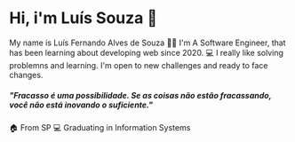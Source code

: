# Hi, i'm Luís Souza 🖖

 My name is Luís Fernando Alves de Souza 👨‍💻
  I'm A Software Engineer, that has been learning about developing web since 2020. 💻
  I really like solving problemns and learning. I'm open to new challenges and ready to face changes.

##### "Fracasso é uma possibilidade. Se as coisas não estão fracassando, você não está inovando o suficiente." 

🏠 From SP
💻 Graduating in Information Systems
